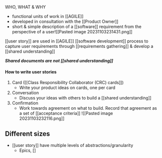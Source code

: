 WHO, WHAT & WHY

- functional units of work in [[AGILE]]
- developed in consultation with the [[Product Owner]]
- short & simple description of a [[software]] requirement from the perspective of a user![[Pasted image 20231103231431.png]]

[[user story]] are used in [[AGILE]] [[software development]] process to capture user requirements through [[requirements gathering]] & develop a [[shared understanding]]

***Shared documents are not [[shared understanding]]***

#### How to write user stories
1. Card ([[Class Responsibility Collaborator (CRC) cards]])
	- Write your product ideas on cards, one per card
2. Conversation
	- Discuss your ideas with others to build a [[shared understanding]]
3. Confirmation
	- Work towards agreement on what to build. Record that agreement as a set of [[acceptance criteria]]
![[Pasted image 20231103232116.png]]

## Different sizes
- [[user story]] have multiple levels of abstractions/granularity
	- Epics, []